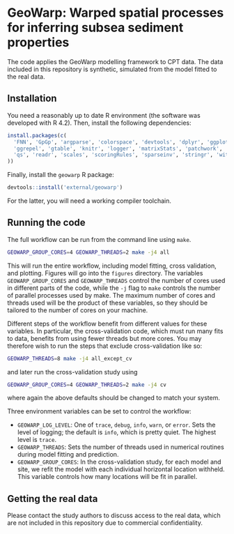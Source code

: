 # GeoWarp: Warped spatial processes for inferring subsea sediment properties

The code applies the GeoWarp modelling framework to CPT data. The data included in this repository is synthetic, simulated from the model fitted to the real data.

## Installation

You need a reasonably up to date R environment (the software was developed with R 4.2). Then, install the following dependencies:

```r
install.packages(c(
  'FNN', 'GpGp', 'argparse', 'colorspace', 'devtools', 'dplyr', 'ggplot2',
  'ggrepel', 'gtable', 'knitr', 'logger', 'matrixStats', 'patchwork', 'plot3D',
  'qs', 'readr', 'scales', 'scoringRules', 'sparseinv', 'stringr', 'withr'
))
```

Finally, install the `geowarp` R package:

```r
devtools::install('external/geowarp')
```

For the latter, you will need a working compiler toolchain.

## Running the code

The full workflow can be run from the command line using `make`.

```bash
GEOWARP_GROUP_CORES=4 GEOWARP_THREADS=2 make -j4 all
```

This will run the entire workflow, including model fitting, cross validation, and plotting. Figures will go into the `figures` directory. The variables `GEOWARP_GROUP_CORES` and `GEOWARP_THREADS` control the number of cores used in different parts of the code, while the `-j` flag to `make` controls the number of parallel processes used by make. The maximum number of cores and threads used will be the product of these variables, so they should be tailored to the number of cores on your machine.

Different steps of the workflow benefit from different values for these variables. In particular, the cross-validation code, which must run many fits to data, benefits from using fewer threads but more cores. You may therefore wish to run the steps that exclude cross-validation like so:

```bash
GEOWARP_THREADS=8 make -j4 all_except_cv
```

and later run the cross-validation study using

```bash
GEOWARP_GROUP_CORES=4 GEOWARP_THREADS=2 make -j4 cv
```

where again the above defaults should be changed to match your system.

Three environment variables can be set to control the workflow:
- `GEOWARP_LOG_LEVEL`: One of `trace`, `debug`, `info`, `warn`, or `error`. Sets the level of logging; the default is `info`, which is pretty quiet. The highest level is `trace`.
- `GEOWARP_THREADS`: Sets the number of threads used in numerical routines during model fitting and prediction.
- `GEOWARP_GROUP_CORES`: In the cross-validation study, for each model and site, we refit the model with each individual horizontal location withheld. This variable controls how many locations will be fit in parallel.

## Getting the real data

Please contact the study authors to discuss access to the real data, which are not included in this repository due to commercial confidentiality.
